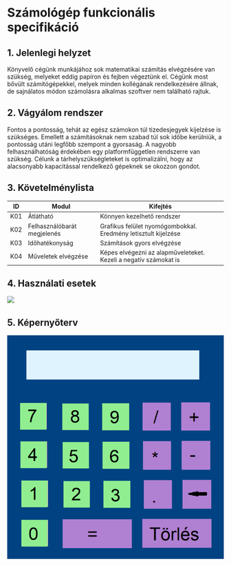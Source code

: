 # Számológép funkcionális specifikáció

## 1. Jelenlegi helyzet
Könyvelő cégünk munkájához sok matematikai számítás elvégzésére van szükség, melyeket eddig papíron és fejben végeztünk el. Cégünk most bővült számítógépekkel, melyek minden kollégának rendelkezésére állnak, de sajnálatos módon számolásra alkalmas szoftver nem található rajtuk.


## 2. Vágyálom rendszer
Fontos a pontosság, tehát az egész számokon túl tizedesjegyek kijelzése is szükséges. Emellett a számításoknak nem szabad túl sok időbe kerülniük, a pontosság utáni legfőbb szempont a gyorsaság. A nagyobb felhasználhatóság érdekében egy platformfüggetlen rendszerre van szükség. Célunk a tárhelyszükségleteket is optimalizálni, hogy az alacsonyabb kapacitással rendelkező gépeknek se okozzon gondot.


## 3. Követelménylista
|ID|Modul|Kifejtés|
|--|-----|--------|
|K01|Átlátható|Könnyen kezelhető rendszer
|K02|Felhasználóbarát megjelenés|Grafikus felület nyomógombokkal. Eredmény letisztult kijelzése
|K03|Időhatékonyság|Számítások gyors elvégzése
|K04|Műveletek elvégzése|Képes elvégezni az alapműveleteket. Kezeli a negatív számokat is


## 4. Használati esetek
![](https://raw.githubusercontent.com/nehai-kettes-tankor/first-project/master/Documents/use-case.png)

## 5. Képernyőterv
![](https://raw.githubusercontent.com/nehai-kettes-tankor/first-project/master/Documents/calculator_plan.png)
